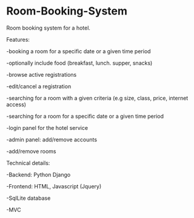 # Room-Booking-System

Room booking system for a hotel.

Features:

-booking a room for a specific date or a given time period

-optionally include food (breakfast, lunch. supper, snacks)

-browse active registrations

-edit/cancel a registration

-searching for a room with a given criteria (e.g size, class, price, internet access)

-searching for a room for a specific date or a given time period

-login panel for the hotel service

-admin panel: add/remove accounts

-add/remove rooms



Technical details:

-Backend: Python Django

-Frontend: HTML, Javascript (Jquery)

-SqlLite database

-MVC
